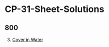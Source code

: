 # CP-31-Sheet-Solutions

## 800
3. [Cover in Water](https://github.com/Prem-Duvvapu/CP-31-Sheet-Solutions/blob/main/800/CoverInWater.java)